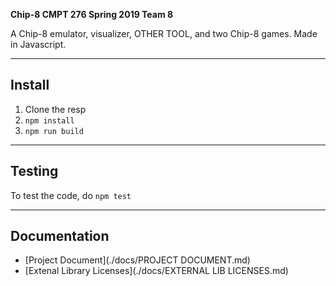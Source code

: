 **Chip-8 CMPT 276 Spring 2019 Team 8**

A Chip-8 emulator, visualizer, OTHER TOOL, and two Chip-8 games. Made in Javascript.

---

## Install

1. Clone the resp
2. `npm install`
3. `npm run build`


---

## Testing

To test the code, do `npm test`

---

## Documentation

* [Project Document](./docs/PROJECT DOCUMENT.md)
* [Extenal Library Licenses](./docs/EXTERNAL LIB LICENSES.md)